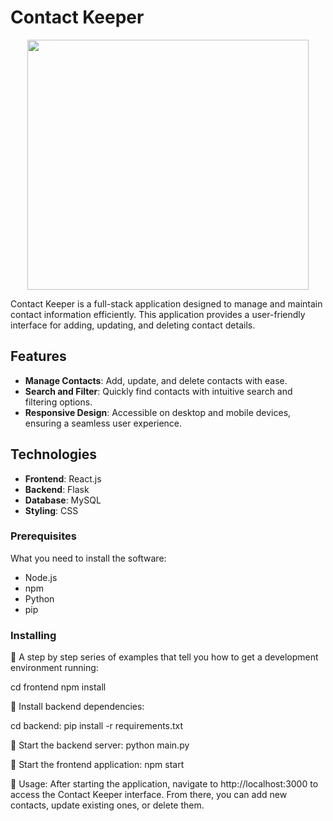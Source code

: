 # Contact Keeper

<div align="center">
    <img src="https://github.com/stav102/Contact-Keeper/assets/141845252/5d2e4083-9783-4bdd-b28e-99538d54263d" width="450" height="400">
</div>


Contact Keeper is a full-stack application designed to manage and maintain contact information efficiently. This application provides a user-friendly interface for adding, updating, and deleting contact details.

## Features

- **Manage Contacts**: Add, update, and delete contacts with ease.
- **Search and Filter**: Quickly find contacts with intuitive search and filtering options.
- **Responsive Design**: Accessible on desktop and mobile devices, ensuring a seamless user experience.

## Technologies

- **Frontend**: React.js
- **Backend**: Flask
- **Database**: MySQL
- **Styling**: CSS

### Prerequisites

What you need to install the software:

- Node.js
- npm
- Python
- pip

### Installing

🚀 A step by step series of examples that tell you how to get a development environment running:

cd frontend
npm install

🚀 Install backend dependencies:

cd backend:
pip install -r requirements.txt

🚀 Start the backend server:
python main.py

🚀 Start the frontend application:
npm start

🚀 Usage:
After starting the application, navigate to http://localhost:3000 to access the Contact Keeper interface. From there, you can add new contacts, update existing ones, or delete them.
